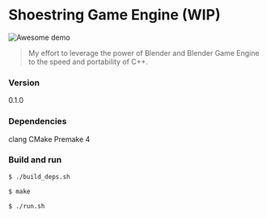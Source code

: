 # Shoestring Game Engine (WIP)

![Awesome demo](https://github.com/dawik/shoestring/raw/master/assets/demo.gif)

> My effort to leverage the power of Blender and Blender Game Engine to the speed and portability of C++.

### Version
0.1.0

### Dependencies
clang
CMake
Premake 4

### Build and run
```sh
$ ./build_deps.sh
```

```sh
$ make
```

```sh
$ ./run.sh
```

